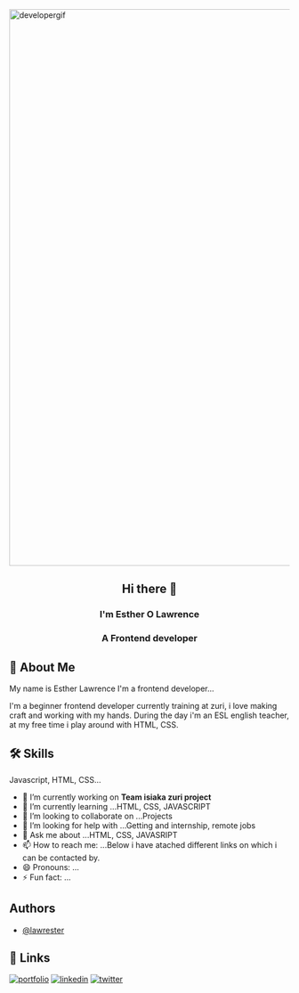 <img align="center" alt="developergif" width="1000" src="https://images.template.net/wp-content/uploads/2016/11/16121639/Character-Design-Animated-Gif.gif?width=1000">
<h2 align="center">Hi there 👋</h2>
<h3 align="center">I'm Esther O Lawrence</h3>
<h3 align="center">A Frontend developer</h3> 

## 🚀 About Me
My name is Esther Lawrence I'm a frontend  developer...

I'm a beginner frontend developer currently training at zuri, i love making craft and working with my hands.
During the day i'm an ESL english teacher, at my free time i play around with HTML, CSS.

## 🛠 Skills
Javascript, HTML, CSS...
- 🔭 I’m currently working on **Team isiaka zuri project**
- 🌱 I’m currently learning ...HTML, CSS, JAVASCRIPT
- 👯 I’m looking to collaborate on ...Projects
- 🤔 I’m looking for help with ...Getting and internship, remote jobs
- 💬 Ask me about ...HTML, CSS, JAVASRIPT
- 📫 How to reach me: ...Below i have atached different links on which i can be contacted by.
- 😄 Pronouns: ...
- ⚡ Fun fact: ...


## Authors

- [@lawrester](https://github.com/lawrester)


## 🔗 Links
[![portfolio](https://img.shields.io/badge/my_portfolio-000?style=for-the-badge&logo=ko-fi&logoColor=white)](https://replit.com/@lawrester/Portfolio-task?v=1)
[![linkedin](https://img.shields.io/badge/linkedin-0A66C2?style=for-the-badge&logo=linkedin&logoColor=white)](https://www.linkedin.com/in/esther-ozioma-lawrence/)
[![twitter](https://img.shields.io/badge/twitter-1DA1F2?style=for-the-badge&logo=twitter&logoColor=white)](https://twitter.com/_lawrester)

